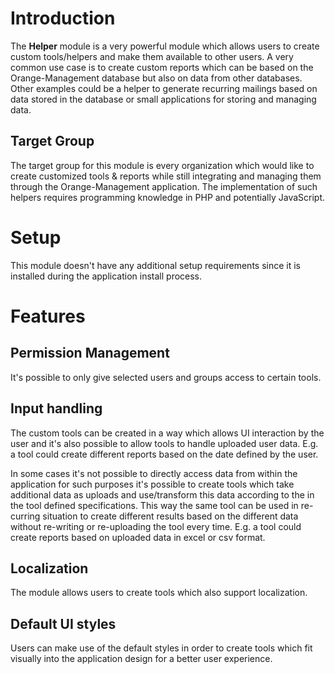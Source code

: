 # Introduction

The **Helper** module is a very powerful module which allows users to create custom tools/helpers and make them available to other users. A very common use case is to create custom reports which can be based on the Orange-Management database but also on data from other databases. Other examples could be a helper to generate recurring mailings based on data stored in the database or small applications for storing and managing data.

## Target Group

The target group for this module is every organization which would like to create customized tools & reports while still integrating and managing them through the Orange-Management application. The implementation of such helpers requires programming knowledge in PHP and potentially JavaScript.

# Setup

This module doesn't have any additional setup requirements since it is installed during the application install process.

# Features

## Permission Management

It's possible to only give selected users and groups access to certain tools.

## Input handling

The custom tools can be created in a way which allows UI interaction by the user and it's also possible to allow tools to handle uploaded user data. E.g. a tool could create different reports based on the date defined by the user.

In some cases it's not possible to directly access data from within the application for such purposes it's possible to create tools which take additional data as uploads and use/transform this data according to the in the tool defined specifications. This way the same tool can be used in re-curring situation to create different results based on the different data without re-writing or re-uploading the tool every time. E.g. a tool could create reports based on uploaded data in excel or csv format.

## Localization

The module allows users to create tools which also support localization.

## Default UI styles

Users can make use of the default styles in order to create tools which fit visually into the application design for a better user experience.